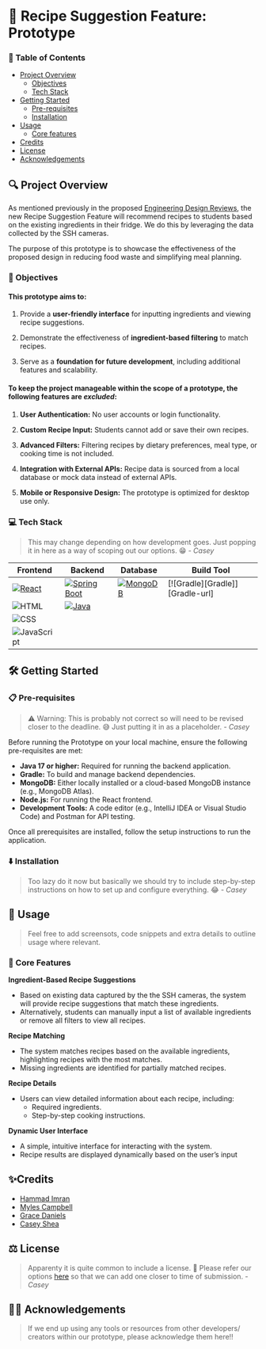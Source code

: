 # 🍲 Recipe Suggestion Feature: Prototype

### 📖 Table of Contents
- [Project Overview](#-project-overview)
    - [Objectives](#-objectives)
    - [Tech Stack](#-tech-stack)
- [Getting Started](#️-getting-started)
    - [Pre-requisites](#-pre-requisites)
    - [Installation](#️-installation)
- [Usage](#-usage)
    - [Core features](#-core-features)
- [Credits](#credits)
- [License](#️-license)
- [Acknowledgements](#-acknowledgements)

## 🔍 Project Overview
As mentioned previously in the proposed [Engineering Design Reviews](EDRs/README.md), the new Recipe Suggestion Feature will recommend recipes to students based on the existing ingredients in their fridge. We do this by leveraging the data collected by the SSH cameras.

The purpose of this prototype is to showcase the effectiveness of the proposed design in reducing food waste and simplifying meal planning.

### 🎯 Objectives
#### This prototype aims to:
1. Provide a **user-friendly interface** for inputting ingredients and viewing recipe suggestions.

2. Demonstrate the effectiveness of **ingredient-based filtering** to match recipes.

3. Serve as a **foundation for future development**, including additional features and scalability.

#### To keep the project manageable within the scope of a prototype, the following features are ***excluded***:
1. **User Authentication:** No user accounts or login functionality.

2. **Custom Recipe Input:** Students cannot add or save their own recipes.

3. **Advanced Filters:** Filtering recipes by dietary preferences, meal type, or cooking time is not included.

4. **Integration with External APIs:** Recipe data is sourced from a local database or mock data instead of external APIs.

5. **Mobile or Responsive Design:** The prototype is optimized for desktop use only.

### 💻 Tech Stack
> This may change depending on how development goes. Just popping it in here as a way of scoping out our options. 😁 *- Casey*

| **Frontend**            | **Backend**             | **Database**          | **Build Tool**       |
|--------------------------|-------------------------|------------------------|-----------------------|
| [![React][React.js]][React-url] | [![Spring Boot][Spring_boot]][Spring_boot-url] | [![MongoDB][MongoDB]][MongoDB-url] | [![Gradle][Gradle]][Gradle-url] |
| ![HTML]                 | [![Java][Java]][Java-url] |                       |
| ![CSS]                  |                         |                        |                       |
| ![JavaScript]           |                         |                        |                       |


## 🛠️ Getting Started

### 📋 Pre-requisites
> ⚠️ Warning: This is probably not correct so will need to be revised closer to the deadline. 😅 Just putting it in as a placeholder. *- Casey*

Before running the Prototype on your local machine, ensure the following pre-requisites are met:

- **Java 17 or higher:** Required for running the backend application.
- **Gradle:** To build and manage backend dependencies.
- **MongoDB:** Either locally installed or a cloud-based MongoDB instance (e.g., MongoDB Atlas).
- **Node.js:** For running the React frontend.
- **Development Tools:** A code editor (e.g., IntelliJ IDEA or Visual Studio Code) and Postman for API testing.

Once all prerequisites are installed, follow the setup instructions to run the application.

### ⬇️ Installation
> Too lazy do it now but basically we should try to include step-by-step instructions on how to set up and configure everything. 😂 *- Casey*
## 📱 Usage
> Feel free to add screensots, code snippets and extra details to outline usage where relevant.

### 🌱 Core Features
**Ingredient-Based Recipe Suggestions**
- Based on existing data captured by the the SSH cameras, the system will provide recipe suggestions that match these ingredients.
- Alternatively, students can manually input a list of available ingredients or remove all filters to view all recipes.

**Recipe Matching**
- The system matches recipes based on the available ingredients, highlighting recipes with the most matches.
- Missing ingredients are identified for partially matched recipes.

**Recipe Details**
- Users can view detailed information about each recipe, including:
    - Required ingredients.
    - Step-by-step cooking instructions.

**Dynamic User Interface**
- A simple, intuitive interface for interacting with the system.
- Recipe results are displayed dynamically based on the user’s input

## ✨Credits
- [Hammad Imran][Hammad-github]
- [Myles Campbell][Myles-github]
- [Grace Daniels][Grace-github]
- [Casey Shea][Casey-github]

## ⚖️ License
> Apparenty it is quite common to include a license. 👀 Please refer our options [here][Choose-license-url] so that we can add one closer to time of submission. *- Casey*

## 🙌🏼 Acknowledgements
> If we end up using any tools or resources from other developers/ creators within our prototype, please acknowledge them here!!


<!-- MARKDOWN LINKS & IMAGES -->
<!-- https://www.markdownguide.org/basic-syntax/#reference-style-links -->

[React.js]: https://img.shields.io/badge/React-20232A?style=for-the-badge&logo=react&logoColor=61DAFB
[React-url]: https://reactjs.org/
[HTML]: https://img.shields.io/badge/html-%23E34F26.svg?style=for-the-badge&logo=html5&logoColor=white
[CSS]: https://img.shields.io/badge/css-%231572B6.svg?style=for-the-badge&logo=css3&logoColor=white
[Javascript]: https://img.shields.io/badge/javascript-%23323330.svg?style=for-the-badge&logo=javascript&logoColor=%23F7DF1E
[Spring_boot]: https://img.shields.io/badge/Spring_boot-%236DB33F.svg?style=for-the-badge&logo=springboot&logoColor=white
[Spring_boot-url]: https://spring.io/projects/spring-boot
[Java]: https://img.shields.io/badge/java-%23ED8B00.svg?style=for-the-badge&logo=openjdk&logoColor=white
[Java-url]: https://www.java.com/
[MongoDB]: https://img.shields.io/badge/MongoDB-%234ea94b.svg?style=for-the-badge&logo=mongodb&logoColor=white
[MongoDB-url]: https://www.mongodb.com/
[Postgres]: https://img.shields.io/badge/postgres-%23316192.svg?style=for-the-badge&logo=postgresql&logoColor=white

[Hammad-github]: https://github.com/TheHammad7
[Myles-github]: https://github.com/Sh4dow15
[Grace-github]: https://github.com/gracejdaniels
[Casey-github]: https://github.com/casey-shea05

[Choose-license-url]: https://choosealicense.com/